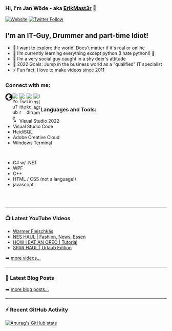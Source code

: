 ### Hi, I'm Jan Wöde - aka [ErikMast3r][website] 👋 

[![Website](https://img.shields.io/website?down_color=red&down_message=offline&label=jan-woede.de&style=for-the-badge&up_color=green&up_message=online&url=https%3A%2F%2Fjan-woede.de)](https://jan-woede.de)
[![Twitter Follow](https://img.shields.io/twitter/follow/akratasch_09?color=%2300acee&logo=twitter&style=for-the-badge)](https://twitter.com/intent/follow?original_referer=https%3A%2F%2Fgithub.com%2FErikMast3r&screen_name=akratasch_09)

## I'm an IT-Guy, Drummer and part-time Idiot!

- 🔭 I want to explore the world! Does't matter if it's real or online
- 🌱 I’m currently learning everything except python (I hate python!) 🤣
- 👯 I’m a very social guy caught in a shy deer's attitude
- 🥅 2022 Goals: Jump in the business world as a "qualified" IT specialist
- ⚡ Fun fact: I love to make videos since 2011

### Connect with me:

[<img align="left" alt="jan-woede.de" width="22px" src="https://raw.githubusercontent.com/iconic/open-iconic/master/svg/globe.svg" />][website]
[<img align="left" alt="YouTube" width="22px" src="https://cdn.jsdelivr.net/npm/simple-icons@v3/icons/youtube.svg" />][youtube]
[<img align="left" alt="Twitter" width="22px" src="https://cdn.jsdelivr.net/npm/simple-icons@v3/icons/twitter.svg" />][twitter]
[<img align="left" alt="LinkedIn" width="22px" src="https://cdn.jsdelivr.net/npm/simple-icons@v3/icons/linkedin.svg" />][linkedin]
[<img align="left" alt="Instagram" width="22px" src="https://cdn.jsdelivr.net/npm/simple-icons@v3/icons/instagram.svg" />][instagram]

<br />

### Languages and Tools:

<!--
[<img align="left" alt="SQL" width="26px" src="https://raw.githubusercontent.com/github/explore/80688e429a7d4ef2fca1e82350fe8e3517d3494d/topics/sql/sql.png" />][website]
[<img align="left" alt="MySQL" width="26px" src="https://raw.githubusercontent.com/github/explore/80688e429a7d4ef2fca1e82350fe8e3517d3494d/topics/mysql/mysql.png" />][website]
[<img align="left" alt="HTML5" width="26px" src="https://raw.githubusercontent.com/github/explore/80688e429a7d4ef2fca1e82350fe8e3517d3494d/topics/html/html.png" />][website]
[<img align="left" alt="CSS3" width="26px" src="https://raw.githubusercontent.com/github/explore/80688e429a7d4ef2fca1e82350fe8e3517d3494d/topics/css/css.png" />][website]
[<img align="left" alt="GitHub" width="26px" src="https://raw.githubusercontent.com/github/explore/78df643247d429f6cc873026c0622819ad797942/topics/github/github.png" />][website]
[<img align="left" alt="Terminal" width="26px" src="https://raw.githubusercontent.com/github/explore/80688e429a7d4ef2fca1e82350fe8e3517d3494d/topics/terminal/terminal.png" />][website]
-->
- Visual Studio 2022
- Visual Studio Code
- HeidiSQL
- Adobe Creative Cloud
- Windows Terminal

<br />

- C# w/ .NET
- WPF
- C++
- HTML / CSS (not a language!)
- javascript

<br />
<br />

---

### 📺 Latest YouTube Videos

<!-- YOUTUBE:START -->
- [Warmer Fleischkäs](https://www.youtube.com/watch?v=uCTcfbVI32A)
- [NES HAUL | Fashion, News, Essen](https://www.youtube.com/watch?v=qfXCkGDi0kQ)
- [HOW I EAT AN OREO | Tutorial](https://www.youtube.com/watch?v=UT33Hpt5_Fg)
- [SPAR HAUL | Urlaub Edition](https://www.youtube.com/watch?v=lAomqHbFSBw)
<!-- YOUTUBE:END -->

➡️ [more videos...](https://www.youtube.com/channel/UCBHDhrnJn-cGzXaYBXqAJZg)

---

### 📕 Latest Blog Posts

<!-- BLOG-POST-LIST:START -->
<!-- BLOG-POST-LIST:END -->

➡️ [more blog posts...](https://jan-woede.de)

---

### :zap: Recent GitHub Activity
  
<!--START_SECTION:activity-->
<!--END_SECTION:activity-->

[![Anurag's GitHub stats](https://github-readme-stats.vercel.app/api?username=ErikMast3r&count_private=true&show_icons=true&theme=blue-green)](https://github.com/anuraghazra/github-readme-stats)

[website]: https://jan-woede.de
[twitter]: https://twitter.com/akratasch_09
[youtube]: https://www.youtube.com/channel/UCBHDhrnJn-cGzXaYBXqAJZg
[instagram]: https://instagram.com/jan.woede
[linkedin]: https://www.linkedin.com/in/jan-w%C3%B6de-9b6505206/